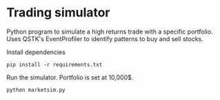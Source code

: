# Trading simulator

Python program to simulate a high returns trade with a specific portfolio. Uses QSTK's EventProfiler to identify patterns to buy and sell stocks. 

Install dependencies 

    pip install -r requirements.txt

Run the simulator. Portfolio is set at 10,000$.

    python marketsim.py
